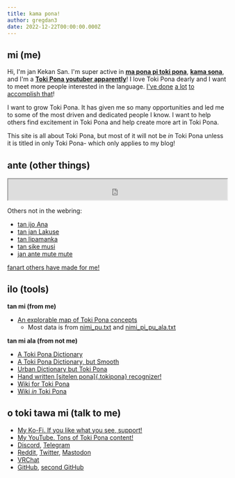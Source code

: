 ```yaml
---
title: kama pona!
author: gregdan3
date: 2022-12-22T00:00:00.000Z
---
```

## mi (me)

Hi, I'm jan Kekan San. I'm super active in **[ma pona pi toki pona](https://discord.gg/mapona)**, **[kama sona](https://discord.gg/ChC6qtVsSE)**, and I'm a **[Toki Pona youtuber apparently](https://www.youtube.com/@gregdan3d)**! I love Toki Pona dearly and I want to meet more people interested in the language. [I've done](https://www.youtube.com/@gregdan3d) [a lot](./lipu/) [to accomplish that](./sona/)!

I want to grow Toki Pona. It has given me so many opportunities and led me to some of the most driven and dedicated people I know. I want to help others find excitement in Toki Pona and help create more art in Toki Pona.

This site is all about Toki Pona, but most of it will not be _in_ Toki Pona unless it is titled in only Toki Pona- which only applies to my blog!

## ante (other things)

<iframe id="sike-pona" style="width: 100%; height: 3rem;" src="https://sike.pona.la/jan/jan%20Kekan%20San"></iframe>

Others not in the webring:

- [tan ijo Ana](https://ap5.dev/tokipona)
- [tan jan Lakuse](https://raacz.neocities.org/tokipona)
- [tan lipamanka](https://lipamanka.github.io/)
- [tan sike musi](https://datakinds.github.io/toki-pona/)
- [jan ante mute mute](https://sona.pona.la/wiki/Personal_Sites)

[fanart others have made for me!](./fanart.html)

## ilo (tools)

**tan mi (from me)**

- [An explorable map of Toki Pona concepts](./ilo/map.html)
  - Most data is from [nimi_pu.txt](http://tokipona.org/nimi_pu.txt) and
    [nimi_pi_pu_ala.txt](http://tokipona.org/nimi_pi_pu_ala.txt)

**tan mi ala (from not me)**

- [A Toki Pona Dictionary](https://linku.la)
- [A Toki Pona Dictionary, but Smooth](https://nimi.li/)
- [Urban Dictionary but Toki Pona](https://kijetesantakalu.com/)
- [Hand written [sitelen pona]{.tokipona} recognizer!](https://ilo-like.bucketfish.me/)
- [Wiki for Toki Pona](https://sona.pona.la/wiki/Main_Page)
- [Wiki _in_ Toki Pona](https://wikipesija.org/wiki/lipu_open)

## o toki tawa mi (talk to me)

- [My Ko-Fi. If you like what you see, support!](https://ko-fi.com/gregdan3)
- [My YouTube. Tons of Toki Pona content!](https://www.youtube.com/@gregdan3d)
- [Discord](https://discord.com/users/497549183847497739), [Telegram](https://gregdan3.t.me/)
- [Reddit](https://reddit.com/u/gregdan3d), [Twitter](https://twitter.com/gregdan3d), [Mastodon](https://toki.social/@gregdan3)
- [VRChat](https://vrchat.com/home/user/usr_8a07de27-2d25-48d0-aa5d-d7e00faa7bde)
- [GitHub](https://github.com/gregdan3), [second GitHub](https://github.com/janKekanSan)

<!-- - Gitlab: [gregdan3](https://gitlab.com/gregdan3) -->


